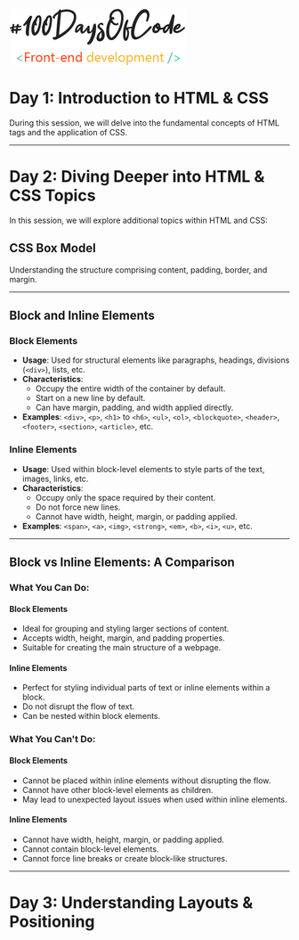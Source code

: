 ![Screenshot](./assets/100ofcode.jfif)

# Day 1: Introduction to HTML & CSS

During this session, we will delve into the fundamental concepts of HTML tags and the application of CSS.

---

# Day 2: Diving Deeper into HTML & CSS Topics

In this session, we will explore additional topics within HTML and CSS:

## CSS Box Model

Understanding the structure comprising content, padding, border, and margin.

---

## Block and Inline Elements

### Block Elements

- **Usage**: Used for structural elements like paragraphs, headings, divisions (`<div>`), lists, etc.
- **Characteristics**:
  - Occupy the entire width of the container by default.
  - Start on a new line by default.
  - Can have margin, padding, and width applied directly.
- **Examples**: `<div>`, `<p>`, `<h1>` to `<h6>`, `<ul>`, `<ol>`, `<blockquote>`, `<header>`, `<footer>`, `<section>`, `<article>`, etc.

### Inline Elements

- **Usage**: Used within block-level elements to style parts of the text, images, links, etc.
- **Characteristics**:
  - Occupy only the space required by their content.
  - Do not force new lines.
  - Cannot have width, height, margin, or padding applied.
- **Examples**: `<span>`, `<a>`, `<img>`, `<strong>`, `<em>`, `<b>`, `<i>`, `<u>`, etc.

---

## Block vs Inline Elements: A Comparison

### What You Can Do:

#### Block Elements

- Ideal for grouping and styling larger sections of content.
- Accepts width, height, margin, and padding properties.
- Suitable for creating the main structure of a webpage.

#### Inline Elements

- Perfect for styling individual parts of text or inline elements within a block.
- Do not disrupt the flow of text.
- Can be nested within block elements.

### What You Can't Do:

#### Block Elements

- Cannot be placed within inline elements without disrupting the flow.
- Cannot have other block-level elements as children.
- May lead to unexpected layout issues when used within inline elements.

#### Inline Elements

- Cannot have width, height, margin, or padding applied.
- Cannot contain block-level elements.
- Cannot force line breaks or create block-like structures.

---

# Day 3: Understanding Layouts & Positioning
